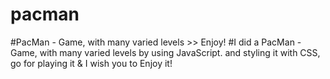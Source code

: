 # pacman
#PacMan - Game, with many varied levels >> Enjoy!
#I did a PacMan - Game, with many varied levels by using JavaScript. and styling it with CSS, go for playing it & I wish you to Enjoy it!
